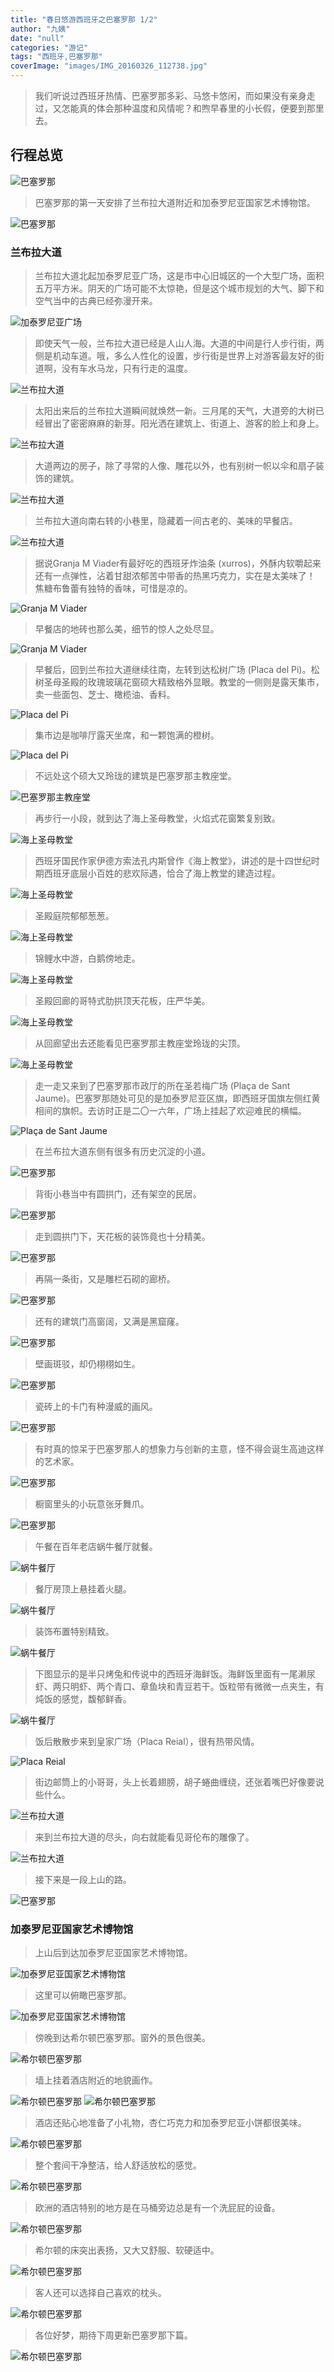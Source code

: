 ```yaml
---
title: "春日悠游西班牙之巴塞罗那 1/2"
author: "九姨"
date: "null"
categories: "游记"
tags: "西班牙,巴塞罗那"
coverImage: "images/IMG_20160326_112738.jpg"
---
```


>我们听说过西班牙热情、巴塞罗那多彩、马悠卡悠闲，而如果没有亲身走过，又怎能真的体会那种温度和风情呢？和煦早春里的小长假，便要到那里去。

## 行程总览

![巴塞罗那](images/)

>巴塞罗那的第一天安排了兰布拉大道附近和加泰罗尼亚国家艺术博物馆。

![巴塞罗那](images/Screen-Shot-2019-02-08-at-21.37.48.png)

### 兰布拉大道

>兰布拉大道北起加泰罗尼亚广场，这是市中心旧城区的一个大型广场，面积五万平方米。阴天的广场可能不太惊艳，但是这个城市规划的大气、脚下和空气当中的古典已经弥漫开来。

![加泰罗尼亚广场](images/01.jpeg)

>即使天气一般，兰布拉大道已经是人山人海。大道的中间是行人步行街，两侧是机动车道。哦，多么人性化的设置，步行街是世界上对游客最友好的街道啊，没有车水马龙，只有行走的温度。

![兰布拉大道](images/02.jpeg)

>太阳出来后的兰布拉大道瞬间就焕然一新。三月尾的天气，大道旁的大树已经冒出了密密麻麻的新芽。阳光洒在建筑上、街道上、游客的脸上和身上。

![兰布拉大道](images/03.jpeg)

>大道两边的房子，除了寻常的人像、雕花以外，也有别树一帜以伞和扇子装饰的建筑。

![兰布拉大道](images/IMG_20160327_144711.jpg)

>兰布拉大道向南右转的小巷里，隐藏着一间古老的、美味的早餐店。

![兰布拉大道](images/05.jpeg)

>据说Granja M Viader有最好吃的西班牙炸油条 (xurros)，外酥内软嚼起来还有一点弹性，沾着甘甜浓郁苦中带香的热黑巧克力，实在是太美味了！ 焦糖布鲁蕾有独特的香味，可惜是凉的。

![Granja M Viader](images/06.jpeg)

>早餐店的地砖也那么美，细节的惊人之处尽显。

![Granja M Viader](images/07.jpeg)

>早餐后，回到兰布拉大道继续往南，左转到达松树广场 (Placa del Pi)。松树圣母圣殿的玫瑰玻璃花窗硕大精致格外显眼。教堂的一侧则是露天集市，卖一些面包、芝士、橄榄油、香料。

![Placa del Pi](images/08.jpeg)

>集市边是咖啡厅露天坐席，和一颗饱满的橙树。

![Placa del Pi](images/09.jpeg)

>不远处这个硕大又玲珑的建筑是巴塞罗那主教座堂。

![巴塞罗那主教座堂](images/10.jpeg)

>再步行一小段，就到达了海上圣母教堂，火焰式花窗繁复别致。

![海上圣母教堂](images/15.jpeg)

>西班牙国民作家伊德方索法孔内斯曾作《海上教堂》，讲述的是十四世纪时期西班牙底层小百姓的悲欢际遇，恰合了海上教堂的建造过程。

![海上圣母教堂](images/IMG_20160326_122457.jpg)

>圣殿庭院郁郁葱葱。

![海上圣母教堂](images/11.jpeg)

>锦鲤水中游，白鹅傍地走。

![海上圣母教堂](images/13.jpeg)

>圣殿回廊的哥特式肋拱顶天花板，庄严华美。

![海上圣母教堂](images/12.jpeg)

>从回廊望出去还能看见巴塞罗那主教座堂玲珑的尖顶。

![海上圣母教堂](images/14.jpeg)

>走一走又来到了巴塞罗那市政厅的所在圣若梅广场 (Plaça de Sant Jaume)。巴塞罗那随处可见的是加泰罗尼亚区旗，即西班牙国旗左侧红黄相间的旗帜。去访时正是二〇一六年，广场上挂起了欢迎难民的横幅。

![Plaça de Sant Jaume](images/IMG_20160326_114510.jpg)

>在兰布拉大道东侧有很多有历史沉淀的小道。

![巴塞罗那](images/IMG_20160326_113653-e1549475434745.jpg)

>背街小巷当中有圆拱门，还有架空的民居。

![巴塞罗那](images/20.jpeg)

>走到圆拱门下，天花板的装饰竟也十分精美。

![巴塞罗那](images/21.jpeg)

>再隔一条街，又是雕栏石砌的廊桥。

![巴塞罗那](images/IMG_20160326_114727.jpg)

>还有的建筑门高窗阔，又满是黑窟窿。

![巴塞罗那](images/IMG_20160326_120858.jpg)

>壁画斑驳，却仍栩栩如生。

![巴塞罗那](images/16.jpeg)

>瓷砖上的卡门有种漫威的画风。

![巴塞罗那](images/17.jpeg)

>有时真的惊呆于巴塞罗那人的想象力与创新的主意，怪不得会诞生高迪这样的艺术家。

![巴塞罗那](images/22.jpeg)

>橱窗里头的小玩意张牙舞爪。

![巴塞罗那](images/23.jpeg)

>午餐在百年老店蜗牛餐厅就餐。

![蜗牛餐厅](images/24.jpeg)

>餐厅房顶上悬挂着火腿。

![蜗牛餐厅](images/25.jpeg)

>装饰布置特别精致。

![蜗牛餐厅](images/26.jpeg)

>下图显示的是半只烤兔和传说中的西班牙海鲜饭。海鲜饭里面有一尾濑尿虾、两只明虾、两个青口、章鱼块和青豆若干。饭粒带有微微一点夹生，有炖饭的感觉，馥郁鲜香。

![蜗牛餐厅](images/27.jpeg)

>饭后散散步来到皇家广场（Placa Reial），很有热带风情。

![Placa Reial](images/28.jpeg)

>街边邮筒上的小哥哥，头上长着翅膀，胡子蜷曲缠绕，还张着嘴巴好像要说些什么。

![兰布拉大道](images/31.jpeg)

>来到兰布拉大道的尽头，向右就能看见哥伦布的雕像了。

![兰布拉大道](images/IMG_20160326_125450-e1549475340494.jpg)

>接下来是一段上山的路。

![巴塞罗那](images/34.jpeg)

### 加泰罗尼亚国家艺术博物馆

>上山后到达加泰罗尼亚国家艺术博物馆。

![加泰罗尼亚国家艺术博物馆](images/IMG_20160326_161105.jpg)

>这里可以俯瞰巴塞罗那。

![加泰罗尼亚国家艺术博物馆](images/IMG_20160326_152201.jpg)

>傍晚到达希尔顿巴塞罗那。窗外的景色很美。

![希尔顿巴塞罗那](images/IMG_20160327_071554.jpg)

>墙上挂着酒店附近的地貌画作。

![希尔顿巴塞罗那](images/35.jpeg) 
![希尔顿巴塞罗那](images/36.jpeg)

>酒店还贴心地准备了小礼物，杏仁巧克力和加泰罗尼亚小饼都很美味。

![希尔顿巴塞罗那](images/37.jpeg)

>整个套间干净整洁，给人舒适放松的感觉。

![希尔顿巴塞罗那](images/38.jpeg)

>欧洲的酒店特别的地方是在马桶旁边总是有一个洗屁屁的设备。

![希尔顿巴塞罗那](images/39.jpeg)

>希尔顿的床突出表扬，又大又舒服、软硬适中。

![希尔顿巴塞罗那](images/40.jpeg)

>客人还可以选择自己喜欢的枕头。

![希尔顿巴塞罗那](images/41.jpeg)

>各位好梦，期待下周更新巴塞罗那下篇。

![希尔顿巴塞罗那](images/IMG_20160327_063132.jpg)
